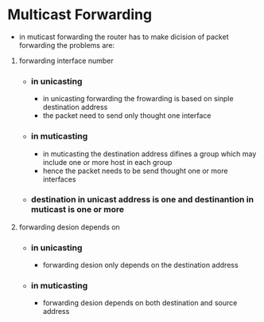 # Multicast Forwarding

- in muticast forwarding the router has to make dicision of packet forwarding the problems are:

1.  forwarding interface number
    - ### in unicasting
      - in unicasting forwarding the frowarding is based on sinple destination address
      - the packet need to send only thought one interface
    - ### in muticasting
      - in muticasting the destination address difines a group which may include one or more host in each group
      - hence the packet needs to be send thought one or more interfaces
    - ### destination in unicast address is one and destinantion in muticast is one or more
2.  forwarding desion depends on

    - ### in unicasting 
        - forwarding desion only depends on the destination address 
    - ### in muticasting 
        - forwarding desion depends on both destination and source address 


